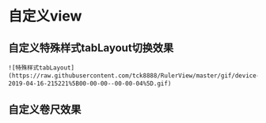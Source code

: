 # 自定义view

## 自定义特殊样式tabLayout切换效果

    ![特殊样式tabLayout](https://raw.githubusercontent.com/tck8888/RulerView/master/gif/device-2019-04-16-215221%5B00-00-00--00-00-04%5D.gif)
## 自定义卷尺效果
